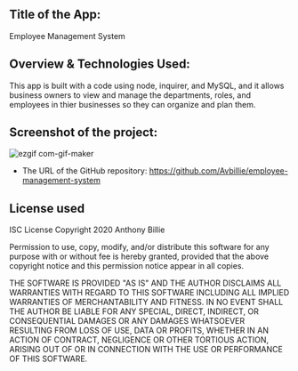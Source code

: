 ## Title of the App:
Employee Management System

## Overview & Technologies Used:
This app is built with a code using node, inquirer, and MySQL, and it allows business owners to view and manage the departments, roles, and employees in thier businesses so they can organize and plan them.

## Screenshot of the project:
![ezgif com-gif-maker](https://user-images.githubusercontent.com/67847324/98183869-155ab480-1ed7-11eb-996d-7ff240dfb024.gif)

* The URL of the GitHub repository: https://github.com/Avbillie/employee-management-system
## License used 

ISC License
Copyright 2020 Anthony Billie

Permission to use, copy, modify, and/or distribute this software for any purpose with or without fee is hereby granted, provided that the above copyright notice and this permission notice appear in all copies.

THE SOFTWARE IS PROVIDED "AS IS" AND THE AUTHOR DISCLAIMS ALL WARRANTIES WITH REGARD TO THIS SOFTWARE INCLUDING ALL IMPLIED WARRANTIES OF MERCHANTABILITY AND FITNESS. IN NO EVENT SHALL THE AUTHOR BE LIABLE FOR ANY SPECIAL, DIRECT, INDIRECT, OR CONSEQUENTIAL DAMAGES OR ANY DAMAGES WHATSOEVER RESULTING FROM LOSS OF USE, DATA OR PROFITS, WHETHER IN AN ACTION OF CONTRACT, NEGLIGENCE OR OTHER TORTIOUS ACTION, ARISING OUT OF OR IN CONNECTION WITH THE USE OR PERFORMANCE OF THIS SOFTWARE.
